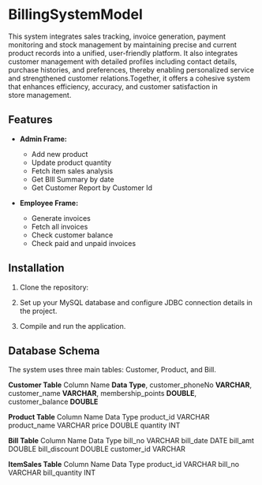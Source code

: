 # BillingSystemModel
This system integrates sales tracking, invoice generation, payment monitoring and stock management by maintaining precise and current product records into a unified, user-friendly platform. It also integrates customer management with detailed profiles including contact details, purchase histories, and preferences, thereby enabling personalized service and strengthened customer relations.Together, it offers a cohesive system that enhances efficiency, accuracy, and customer satisfaction in store management.

## Features

- **Admin Frame:**
  - Add new product
  - Update product quantity
  - Fetch item sales analysis
  - Get BIll Summary by date
  - Get Customer Report by Customer Id
 
- **Employee Frame:**
  - Generate invoices
  - Fetch all invoices
  - Check customer balance
  - Check paid and unpaid invoices


## Installation

1. Clone the repository:

2. Set up your MySQL database and configure JDBC connection details in the project.

3. Compile and run the application.

## Database Schema
The system uses three main tables: Customer, Product, and Bill.

**Customer Table**
Column Name **Data Type**,
customer_phoneNo	**VARCHAR**,
customer_name	**VARCHAR**,
membership_points	**DOUBLE**,
customer_balance	**DOUBLE**

**Product Table**
Column Name	Data Type
product_id	VARCHAR
product_name	VARCHAR
price	DOUBLE
quantity	INT

**Bill Table**
Column Name	Data Type
bill_no	VARCHAR
bill_date	DATE
bill_amt	DOUBLE
bill_discount	DOUBLE
customer_id	VARCHAR


**ItemSales Table**
Column Name	Data Type
product_id	VARCHAR
bill_no	VARCHAR
bill_quantity	INT
  











